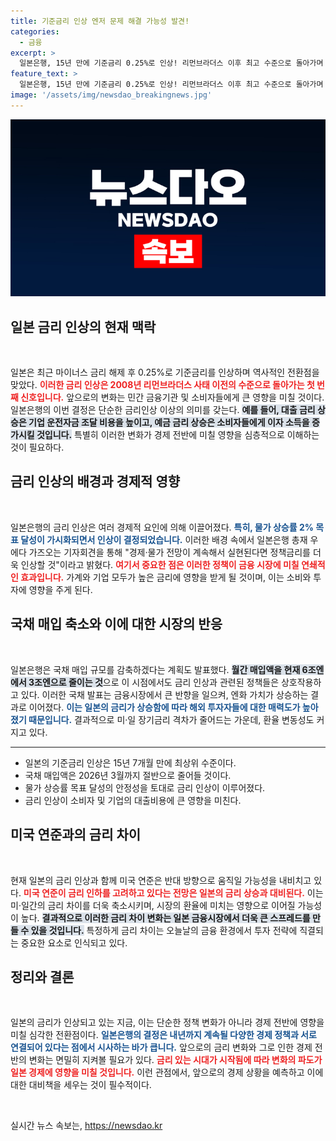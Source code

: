 ```yaml
---
title: 기준금리 인상 엔저 문제 해결 가능성 발견!
categories:
  - 금융
excerpt: >
  일본은행, 15년 만에 기준금리 0.25%로 인상! 리먼브라더스 이후 최고 수준으로 돌아가며 금리 있는 시대에 진입. 일본 경제와 엔화 가치의 새로운 변화가 시작된다. 클릭해서 자세히 알아보세요!
feature_text: >
  일본은행, 15년 만에 기준금리 0.25%로 인상! 리먼브라더스 이후 최고 수준으로 돌아가며 금리 있는 시대에 진입. 일본 경제와 엔화 가치의 새로운 변화가 시작된다. 클릭해서 자세히 알아보세요!
image: '/assets/img/newsdao_breakingnews.jpg'
---
```


<p><img src="/assets/img/newsdao_breakingnews.jpg" alt="ontimetimes 속보" /></p>

<h2 data-ke-size="size26">일본 금리 인상의 현재 맥락</h2>

<p data-ke-size="size16">&nbsp;</p>

<p>일본은 최근 마이너스 금리 해제 후 0.25%로 기준금리를 인상하며 역사적인 전환점을 맞았다. <b><span style="color: #ee2323;">이러한 금리 인상은 2008년 리먼브라더스 사태 이전의 수준으로 돌아가는 첫 번째 신호입니다.</span></b> 앞으로의 변화는 민간 금융기관 및 소비자들에게 큰 영향을 미칠 것이다. 일본은행의 이번 결정은 단순한 금리인상 이상의 의미를 갖는다. <b><span style="background-color: #21538527;">예를 들어, 대출 금리 상승은 기업 운전자금 조달 비용을 높이고, 예금 금리 상승은 소비자들에게 이자 소득을 증가시킬 것입니다.</span></b> 특별히 이러한 변화가 경제 전반에 미칠 영향을 심층적으로 이해하는 것이 필요하다.</p>

<h2 data-ke-size="size26">금리 인상의 배경과 경제적 영향</h2>

<p data-ke-size="size16">&nbsp;</p>

<p>일본은행의 금리 인상은 여러 경제적 요인에 의해 이끌어졌다. <b><span style="color: #1a5490;">특히, 물가 상승률 2% 목표 달성이 가시화되면서 인상이 결정되었습니다.</span></b> 이러한 배경 속에서 일본은행 총재 우에다 가즈오는 기자회견을 통해 "경제·물가 전망이 계속해서 실현된다면 정책금리를 더욱 인상할 것"이라고 밝혔다. <b><span style="color: #ee2323;">여기서 중요한 점은 이러한 정책이 금융 시장에 미칠 연쇄적인 효과입니다.</span></b> 가계와 기업 모두가 높은 금리에 영향을 받게 될 것이며, 이는 소비와 투자에 영향을 주게 된다.</p>

<h2 data-ke-size="size26">국채 매입 축소와 이에 대한 시장의 반응</h2>

<p data-ke-size="size16">&nbsp;</p>

<p>일본은행은 국채 매입 규모를 감축하겠다는 계획도 발표했다. <b><span style="background-color: #21538527;">월간 매입액을 현재 6조엔에서 3조엔으로 줄이는 것</span></b>으로 이 시점에서도 금리 인상과 관련된 정책들은 상호작용하고 있다. 이러한 국채 발표는 금융시장에서 큰 반향을 일으켜, 엔화 가치가 상승하는 결과로 이어졌다. <b><span style="color: #1a5490;">이는 일본의 금리가 상승함에 따라 해외 투자자들에 대한 매력도가 높아졌기 때문입니다.</span></b> 결과적으로 미·일 장기금리 격차가 줄어드는 가운데, 환율 변동성도 커지고 있다.</p>

<hr>

<ul>
<li>일본의 기준금리 인상은 15년 7개월 만에 최상위 수준이다.</li>
<li>국채 매입액은 2026년 3월까지 절반으로 줄어들 것이다.</li>
<li>물가 상승률 목표 달성의 안정성을 토대로 금리 인상이 이루어졌다.</li>
<li>금리 인상이 소비자 및 기업의 대출비용에 큰 영향을 미친다.</li>
</ul>

<h2 data-ke-size="size26">미국 연준과의 금리 차이</h2>

<p data-ke-size="size16">&nbsp;</p>

<p>현재 일본의 금리 인상과 함께 미국 연준은 반대 방향으로 움직일 가능성을 내비치고 있다. <b><span style="color: #ee2323;">미국 연준이 금리 인하를 고려하고 있다는 전망은 일본의 금리 상승과 대비된다.</span></b> 이는 미·일간의 금리 차이를 더욱 축소시키며, 시장의 환율에 미치는 영향으로 이어질 가능성이 높다. <b><span style="background-color: #21538527;">결과적으로 이러한 금리 차이 변화는 일본 금융시장에서 더욱 큰 스프레드를 만들 수 있을 것입니다.</span></b> 특정하게 금리 차이는 오늘날의 금융 환경에서 투자 전략에 직결되는 중요한 요소로 인식되고 있다.</p>

<h2 data-ke-size="size26">정리와 결론</h2>

<p data-ke-size="size16">&nbsp;</p>

<p>일본의 금리가 인상되고 있는 지금, 이는 단순한 정책 변화가 아니라 경제 전반에 영향을 미칠 심각한 전환점이다. <b><span style="color: #1a5490;">일본은행의 결정은 내년까지 계속될 다양한 경제 정책과 서로 연결되어 있다는 점에서 시사하는 바가 큽니다.</span></b> 앞으로의 금리 변화와 그로 인한 경제 전반의 변화는 면밀히 지켜볼 필요가 있다. <b><span style="color: #ee2323;">금리 있는 시대가 시작됨에 따라 변화의 파도가 일본 경제에 영향을 미칠 것입니다.</span></b> 이런 관점에서, 앞으로의 경제 상황을 예측하고 이에 대한 대비책을 세우는 것이 필수적이다. </p>

<p data-ke-size="size16">&nbsp;</p>
실시간 뉴스 속보는, <a href="https://newsdao.kr" rel="dofollow">https://newsdao.kr</a>


